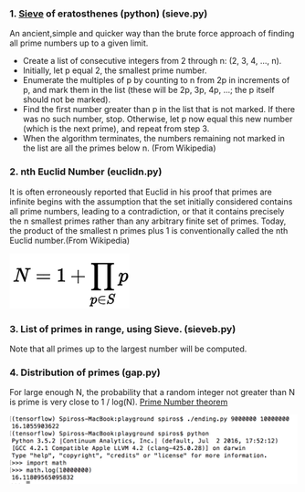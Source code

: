 ### 1. [Sieve](sieve.py) of eratosthenes (python) (sieve.py)

An ancient,simple and quicker way than the brute force approach of finding all prime numbers up to a given limit.


* Create a list of consecutive integers from 2 through n: (2, 3, 4, ..., n).
* Initially, let p equal 2, the smallest prime number.
* Enumerate the multiples of p by counting to n from 2p in increments of p, and mark them in the list (these will be 2p, 3p, 4p, ...; the p itself should not be marked).
* Find the first number greater than p in the list that is not marked. If there was no such number, stop. Otherwise, let p now equal this new number (which is the next prime), and repeat from step 3.
* When the algorithm terminates, the numbers remaining not marked in the list are all the primes below n. (From Wikipedia)

### 2. nth Euclid Number (euclidn.py)

It is often erroneously reported that Euclid in his proof that primes are infinite begins with the assumption that the set initially considered contains all prime numbers, leading to a contradiction, or that it contains precisely the n smallest primes rather than any arbitrary finite set of primes. Today, the product of the smallest n primes plus 1 is conventionally called the nth Euclid number.(From Wikipedia)

![img](fig.png)

### 3. List of primes in range, using Sieve. (sieveb.py)

Note that all primes up to the largest number will be computed.

### 4. Distribution of primes (gap.py)

For large enough N, the probability that a random integer not greater than N is prime is very close to 1 / log(N). [Prime Number theorem](https://en.wikipedia.org/wiki/Prime_number_theorem)

![img](primetheorem.png)

